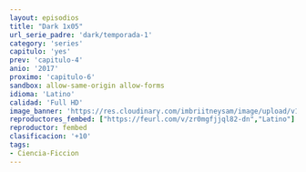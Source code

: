 ```yaml
---
layout: episodios
title: "Dark 1x05"
url_serie_padre: 'dark/temporada-1'
category: 'series'
capitulo: 'yes'
prev: 'capitulo-4'
anio: '2017'
proximo: 'capitulo-6'
sandbox: allow-same-origin allow-forms
idioma: 'Latino'
calidad: 'Full HD'
image_banner: 'https://res.cloudinary.com/imbriitneysam/image/upload/v1547164649/dark-banner-min.jpg'
reproductores_fembed: ["https://feurl.com/v/zr0mgfjjql82-dn","Latino"]
reproductor: fembed
clasificacion: '+10'
tags:
- Ciencia-Ficcion
---
```












